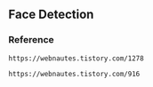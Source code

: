 ## Face Detection

### Reference
```
https://webnautes.tistory.com/1278

https://webnautes.tistory.com/916
```
